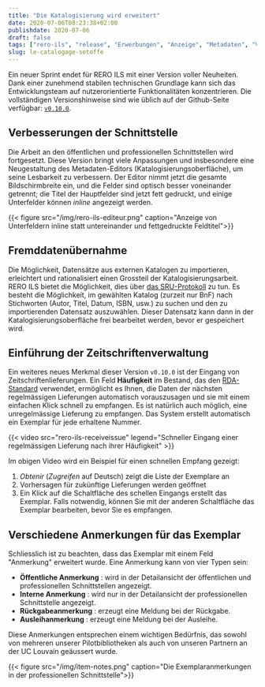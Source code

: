 ```yaml
---
title: "Die Katalogisierung wird erweitert"
date: 2020-07-06T08:23:38+02:00
publishdate: 2020-07-06
draft: false
tags: ["rero-ils", "release", "Erwerbungen", "Anzeige", "Metadaten", "Vorhersagen"]
slug: le-catalogage-setoffe
---
```


Ein neuer Sprint endet für RERO ILS mit einer Version voller Neuheiten. Dank einer zunehmend stabilen technischen Grundlage kann sich das Entwicklungsteam auf nutzerorientierte Funktionalitäten konzentrieren. Die vollständigen Versionshinweise sind wie üblich auf der Github-Seite verfügbar: [`v0.10.0`][1].

<!--more-->

## Verbesserungen der Schnittstelle

Die Arbeit an den öffentlichen und professionellen Schnittstellen wird fortgesetzt. Diese Version bringt viele Anpassungen und insbesondere eine Neugestaltung des Metadaten-Editors (Katalogisierungsoberfläche), um seine Lesbarkeit zu verbessern. Der Editor nimmt jetzt die gesamte Bildschirmbreite ein, und die Felder sind optisch besser voneinander getrennt; die Titel der Hauptfelder sind jetzt fett gedruckt, und einige Unterfelder können *inline* angezeigt werden. 

{{< figure src="/img/rero-ils-editeur.png" caption="Anzeige von Unterfeldern inline statt untereinander und fettgedruckte Feldtitel">}}

## Fremddatenübernahme

Die Möglichkeit, Datensätze aus externen Katalogen zu importieren, erleichtert und rationalisiert einen Grossteil der Katalogisierungsarbeit. RERO ILS bietet die Möglichkeit, dies über [das SRU-Protokoll][2] zu tun. Es besteht die Möglichkeit, im gewählten Katalog (zurzeit nur BnF) nach Stichworten (Autor, Titel, Datum, ISBN, usw.) zu suchen und den zu importierenden Datensatz auszuwählen. Dieser Datensatz kann dann in der Katalogisierungsoberfläche frei bearbeitet werden, bevor er gespeichert wird. 

## Einführung der Zeitschriftenverwaltung

Ein weiteres neues Merkmal dieser Version `v0.10.0` ist der Eingang von Zeitschriftenlieferungen. Ein Feld **Häufigkeit** im Bestand, das den [RDA-Standard][3] verwendet, ermöglicht es Ihnen, die Daten der nächsten regelmässigen Lieferungen automatisch vorauszusagen und sie mit einem einfachen Klick schnell zu empfangen. Es ist natürlich auch möglich, eine unregelmässige Lieferung zu empfangen. Das System erstellt automatisch ein Exemplar für jede erhaltene Nummer.

{{< video src="rero-ils-receiveissue" legend="Schneller Eingang einer regelmässigen Lieferung nach ihrer Häufigkeit" >}}

Im obigen Video wird ein Beispiel für einen schnellen Empfang gezeigt:

1. *Obtenir* (*Zugreifen* auf Deutsch) zeigt die Liste der Exemplare an
1. Vorhersagen für zukünftige Lieferungen werden geöffnet
1. Ein Klick auf die Schaltfläche des schellen Eingangs erstellt das Exemplar. Falls notwendig, können Sie mit der anderen Schaltfläche das Exemplar bearbeiten, bevor Sie es empfangen.

## Verschiedene Anmerkungen für das Exemplar

Schliesslich ist zu beachten, dass das Exemplar mit einem Feld "Anmerkung" erweitert wurde. Eine Anmerkung kann von vier Typen sein:

* **Öffentliche Anmerkung** : wird in der Detailansicht der öffentlichen und professionellen Schnittstellen angezeigt.
* **Interne Anmerkung** : wird nur in der Detailansicht der professionellen Schnittstelle angezeigt.
* **Rückgabeanmerkung** : erzeugt eine Meldung bei der Rückgabe.
* **Ausleihanmerkung** : erzeugt eine Meldung bei der Ausleihe.

Diese Anmerkungen entsprechen einem wichtigen Bedürfnis, das sowohl von mehreren unserer Pilotbibliotheken als auch von unseren Partnern an der UC Louvain geäussert wurde.

{{< figure src="/img/item-notes.png" caption="Die Exemplaranmerkungen in der professionellen Schnittstelle">}}

[1]: https://github.com/rero/rero-ils/blob/master/RELEASE-NOTES.rst#v0100
[2]: https://www.bnf.fr/fr/protocole-sru-vue-densemble
[3]: http://www.rdaregistry.info/termList/frequency/?language=de